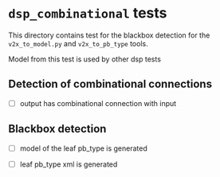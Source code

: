 # `dsp_combinational` tests

This directory contains test for the blackbox detection for the
`v2x_to_model.py` and `v2x_to_pb_type` tools.

Model from this test is used by other dsp tests

## Detection of combinational connections

 - [ ] output has combinational connection with input

## Blackbox detection

 - [ ] model of the leaf pb\_type is generated
 - [ ] leaf pb\_type xml is generated

